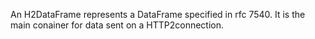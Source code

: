 An H2DataFrame represents a DataFrame specified in rfc 7540. It is the main conainer for data sent on a HTTP2connection.